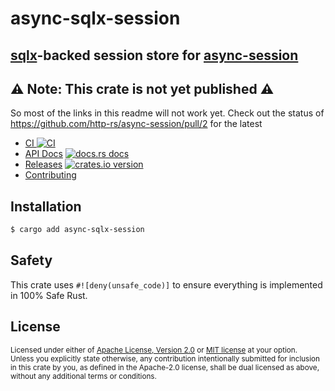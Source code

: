 # async-sqlx-session
## [sqlx](https://github.com/launchbadge/sqlx)-backed session store for [async-session](https://github.com/http-rs/async-session)

## ⚠️ Note: This crate is not yet published ⚠️
So most of the links in this readme will not work yet. Check out the
status of https://github.com/http-rs/async-session/pull/2 for the
latest

* [CI ![CI][ci-badge]][ci]
* [API Docs][docs] [![docs.rs docs][docs-badge]][docs]
* [Releases][releases] [![crates.io version][version-badge]][lib-rs]
* [Contributing][contributing]

[ci]: https://github.com/jbr/async-sqlx-session/actions?query=workflow%3ACI
[ci-badge]: https://github.com/jbr/async-sqlx-session/workflows/CI/badge.svg
[releases]: https://github.com/jbr/async-sqlx-session/releases
[docs]: https://docs.rs/async-sqlx-session
[contributing]: https://github.com/jbr/async-sqlx-session/blob/master/.github/CONTRIBUTING.md
[lib-rs]: https://lib.rs/async-sqlx-session
[docs-badge]: https://img.shields.io/badge/docs-latest-blue.svg?style=flat-square
[version-badge]: https://img.shields.io/crates/v/async-sqlx-session.svg?style=flat-square

## Installation
```sh
$ cargo add async-sqlx-session
```

## Safety
This crate uses ``#![deny(unsafe_code)]`` to ensure everything is implemented in
100% Safe Rust.

## License

<sup>
Licensed under either of <a href="LICENSE-APACHE">Apache License, Version
2.0</a> or <a href="LICENSE-MIT">MIT license</a> at your option.
</sup>

<br/>

<sub>
Unless you explicitly state otherwise, any contribution intentionally submitted
for inclusion in this crate by you, as defined in the Apache-2.0 license, shall
be dual licensed as above, without any additional terms or conditions.
</sub>

